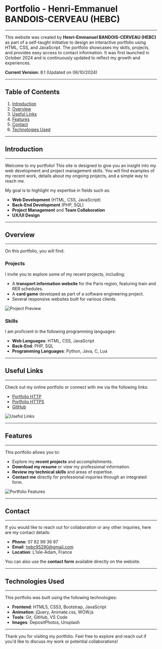 # Portfolio - Henri-Emmanuel BANDOIS-CERVEAU (HEBC)
***

This website was created by **Henri-Emmanuel BANDOIS-CERVEAU (HEBC)** as part of a self-taught initiative to design an interactive portfolio using HTML, CSS, and JavaScript. The portfolio showcases my skills, projects, and provides easy access to contact information. It was first launched in October 2024 and is continuously updated to reflect my growth and experiences.

**Current Version:** 8.1 (Updated on 06/10/2024)

---

## Table of Contents
1. [Introduction](#introduction)
2. [Overview](#overview)
3. [Useful Links](#useful-links)
4. [Features](#features)
5. [Contact](#contact)
6. [Technologies Used](#technologies-used)

---

## Introduction
***
Welcome to my portfolio! This site is designed to give you an insight into my web development and project management skills. You will find examples of my recent work, details about my ongoing projects, and a simple way to reach me.

My goal is to highlight my expertise in fields such as:
- **Web Development** (HTML, CSS, JavaScript)
- **Back-End Development** (PHP, SQL)
- **Project Management** and **Team Collaboration**
- **UX/UI Design**

---

## Overview
***
On this portfolio, you will find:

### Projects
I invite you to explore some of my recent projects, including:
- A **transport information website** for the Paris region, featuring train and RER schedules.
- A **card game** developed as part of a software engineering project.
- Several responsive websites built for various clients.

![Project Preview](https://st.depositphotos.com/1934071/2750/i/450/depositphotos_27501869-stock-photo-fast-moving-train.jpg)

### Skills
I am proficient in the following programming languages:
- **Web Languages**: HTML, CSS, JavaScript
- **Back-End**: PHP, SQL
- **Programming Languages**: Python, Java, C, Lua

---

## Useful Links
***
Check out my online portfolio or connect with me via the following links:
- [Portfolio HTTP](http://goboun.github.io/hebc/)
- [Portfolio HTTPS](https://goboun.github.io/hebc/)
- [GitHub](https://github.com/goboun)

![Useful Links](https://f.hellowork.com/blogdumoderateur/2013/05/internet-240x193.jpg)

---

## Features
***
This portfolio allows you to:
- Explore my **recent projects** and accomplishments.
- **Download my resume** or view my professional information.
- **Review my technical skills** and areas of expertise.
- **Contact me** directly for professional inquiries through an integrated form.

![Portfolio Features](https://st2.depositphotos.com/1258938/7766/i/450/depositphotos_77668624-stock-photo-subway-train-paris-france.jpg)

---

## Contact
***
If you would like to reach out for collaboration or any other inquiries, here are my contact details:

- **Phone**: 07 82 99 36 97
- **Email**: hebc95290@gmail.com
- **Location**: L’Isle-Adam, France

You can also use the **contact form** available directly on the website.

---

## Technologies Used
***
This portfolio was built using the following technologies:
- **Frontend**: HTML5, CSS3, Bootstrap, JavaScript
- **Animation**: jQuery, Animate.css, WOW.js
- **Tools**: Git, GitHub, VS Code
- **Images**: DepositPhotos, Unsplash

---

Thank you for visiting my portfolio. Feel free to explore and reach out if you'd like to discuss my work or potential collaborations!
